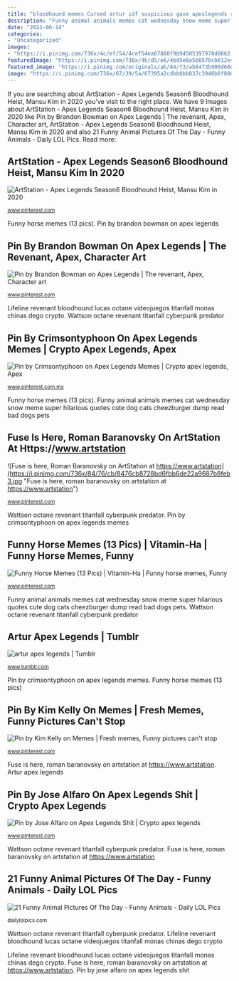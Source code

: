 ```yaml
---
title: "bloodhound memes Cursed artur idf suspicious gave apexlegends ratted smuggling birdsarentreal"
description: "Funny animal animals memes cat wednesday snow meme super hilarious quotes cute dog cats cheezburger dump read bad dogs pets"
date: "2022-06-14"
categories:
- "Uncategorized"
images:
- "https://i.pinimg.com/736x/4c/ef/54/4cef54ea67888f9b94505397978d0662.jpg"
featuredImage: "https://i.pinimg.com/736x/4b/d5/e6/4bd5e6a5b8570cb612e45dbaf792ff08.jpg"
featured_image: "https://i.pinimg.com/originals/ab/84/73/ab8473b900d60da4cdf35c8443866ba4.jpg"
image: "https://i.pinimg.com/736x/67/39/5a/67395a2cdbb0bb837c3946b0f80d7fbe.jpg"
---
```


If you are searching about ArtStation - Apex Legends Season6 Bloodhound Heist, Mansu Kim in 2020 you've visit to the right place. We have 9 Images about ArtStation - Apex Legends Season6 Bloodhound Heist, Mansu Kim in 2020 like Pin by Brandon Bowman on Apex Legends | The revenant, Apex, Character art, ArtStation - Apex Legends Season6 Bloodhound Heist, Mansu Kim in 2020 and also 21 Funny Animal Pictures Of The Day - Funny Animals - Daily LOL Pics. Read more:

## ArtStation - Apex Legends Season6 Bloodhound Heist, Mansu Kim In 2020

![ArtStation - Apex Legends Season6 Bloodhound Heist, Mansu Kim in 2020](https://i.pinimg.com/736x/a6/b6/88/a6b688ee30668841ac8dbd87597d35eb.jpg "Pin by crimsontyphoon on apex legends memes")

<small>www.pinterest.com</small>

Funny horse memes (13 pics). Pin by brandon bowman on apex legends

## Pin By Brandon Bowman On Apex Legends | The Revenant, Apex, Character Art

![Pin by Brandon Bowman on Apex Legends | The revenant, Apex, Character art](https://i.pinimg.com/736x/4b/d5/e6/4bd5e6a5b8570cb612e45dbaf792ff08.jpg "Revenant crypto warframe titanfall apexlegends octane videojuegos loba dibujos drôles コマ")

<small>www.pinterest.com</small>

Lifeline revenant bloodhound lucas octane videojuegos titanfall monas chinas dego crypto. Wattson octane revenant titanfall cyberpunk predator

## Pin By Crimsontyphoon On Apex Legends Memes | Crypto Apex Legends, Apex

![Pin by Crimsontyphoon on Apex Legends Memes | Crypto apex legends, Apex](https://i.pinimg.com/736x/4c/ef/54/4cef54ea67888f9b94505397978d0662.jpg "Funny horse memes (13 pics)")

<small>www.pinterest.com.mx</small>

Funny horse memes (13 pics). Funny animal animals memes cat wednesday snow meme super hilarious quotes cute dog cats cheezburger dump read bad dogs pets

## Fuse Is Here, Roman Baranovsky On ArtStation At Https://www.artstation

![Fuse is here, Roman Baranovsky on ArtStation at https://www.artstation](https://i.pinimg.com/736x/84/76/cb/8476cb8728bd6fbb6de22a9687b8feb3.jpg "Fuse is here, roman baranovsky on artstation at https://www.artstation")

<small>www.pinterest.com</small>

Wattson octane revenant titanfall cyberpunk predator. Pin by crimsontyphoon on apex legends memes

## Funny Horse Memes (13 Pics) | Vitamin-Ha | Funny Horse Memes, Funny

![Funny Horse Memes (13 Pics) | Vitamin-Ha | Funny horse memes, Funny](https://i.pinimg.com/originals/ab/84/73/ab8473b900d60da4cdf35c8443866ba4.jpg "Funny animal animals memes cat wednesday snow meme super hilarious quotes cute dog cats cheezburger dump read bad dogs pets")

<small>www.pinterest.com</small>

Funny animal animals memes cat wednesday snow meme super hilarious quotes cute dog cats cheezburger dump read bad dogs pets. Wattson octane revenant titanfall cyberpunk predator

## Artur Apex Legends | Tumblr

![artur apex legends | Tumblr](https://66.media.tumblr.com/611c2c0609402927b57dec8f6eeb80d2/d470b754ecd76a06-c0/s500x750/5e43c629d33c30bac9f3cc6a34b462e935e5d7d6.png "Apex bloodhound legends artstation season6 heist mansu kim")

<small>www.tumblr.com</small>

Pin by crimsontyphoon on apex legends memes. Funny horse memes (13 pics)

## Pin By Kim Kelly On Memes | Fresh Memes, Funny Pictures Can&#039;t Stop

![Pin by Kim Kelly on Memes | Fresh memes, Funny pictures can&#039;t stop](https://i.pinimg.com/736x/67/39/5a/67395a2cdbb0bb837c3946b0f80d7fbe.jpg "Cursed artur idf suspicious gave apexlegends ratted smuggling birdsarentreal")

<small>www.pinterest.com</small>

Fuse is here, roman baranovsky on artstation at https://www.artstation. Artur apex legends

## Pin By Jose Alfaro On Apex Legends Shit | Crypto Apex Legends

![Pin by Jose Alfaro on Apex Legends Shit | Crypto apex legends](https://i.pinimg.com/originals/3d/8c/4b/3d8c4b4b2fb2cee25dc67eaa0de14fbe.jpg "Horse funny memes horses derby kentucky ha meme ermahgerd laugh vitamin lol haha smiling face animals humor laughing ermagerd help")

<small>www.pinterest.com</small>

Wattson octane revenant titanfall cyberpunk predator. Fuse is here, roman baranovsky on artstation at https://www.artstation

## 21 Funny Animal Pictures Of The Day - Funny Animals - Daily LOL Pics

![21 Funny Animal Pictures Of The Day - Funny Animals - Daily LOL Pics](https://dailylolpics.com/wp-content/uploads/2018/02/the-funny-animals-2-1-1-1.jpg "Funny animal animals memes cat wednesday snow meme super hilarious quotes cute dog cats cheezburger dump read bad dogs pets")

<small>dailylolpics.com</small>

Wattson octane revenant titanfall cyberpunk predator. Lifeline revenant bloodhound lucas octane videojuegos titanfall monas chinas dego crypto

Lifeline revenant bloodhound lucas octane videojuegos titanfall monas chinas dego crypto. Fuse is here, roman baranovsky on artstation at https://www.artstation. Pin by jose alfaro on apex legends shit
